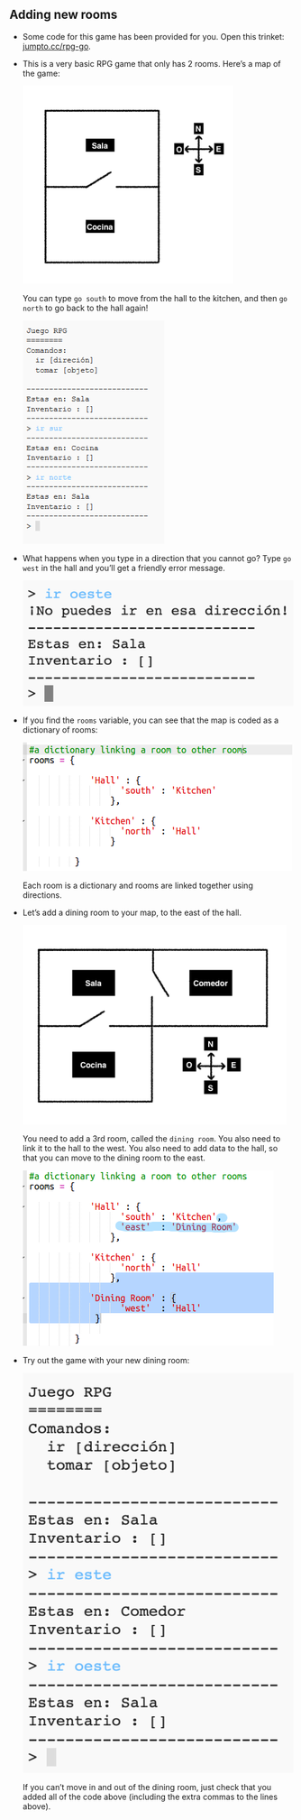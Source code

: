 ## Adding new rooms

+ Some code for this game has been provided for you. Open this trinket: <a href="http://jumpto.cc/rpg-go" target="_blank">jumpto.cc/rpg-go</a>.

+ This is a very basic RPG game that only has 2 rooms. Here’s a map of the game:
    
    ![captura de pantalla](images/rpg-map1.png)
    
    You can type `go south` to move from the hall to the kitchen, and then `go north` to go back to the hall again!
    
    ![captura de pantalla](images/rpg-controls.png)

+ What happens when you type in a direction that you cannot go? Type `go west` in the hall and you’ll get a friendly error message.
    
    ![captura de pantalla](images/rpg-error.png)

+ If you find the `rooms` variable, you can see that the map is coded as a dictionary of rooms:
    
    ![captura de pantalla](images/rpg-rooms.png)
    
    Each room is a dictionary and rooms are linked together using directions.

+ Let’s add a dining room to your map, to the east of the hall.
    
    ![captura de pantalla](images/rpg-dining.png)
    
    You need to add a 3rd room, called the `dining room`. You also need to link it to the hall to the west. You also need to add data to the hall, so that you can move to the dining room to the east.
    
    ![captura de pantalla](images/rpg-dining-code.png)

+ Try out the game with your new dining room:
    
    ![captura de pantalla](images/rpg-dining-test.png)
    
    If you can’t move in and out of the dining room, just check that you added all of the code above (including the extra commas to the lines above).